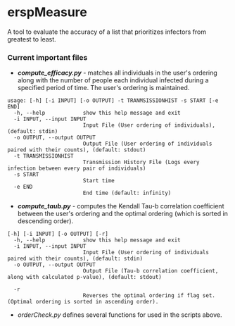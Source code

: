 # erspMeasure

A tool to evaluate the accuracy of a list that prioritizes infectors from greatest to least.

### Current important files

- ___compute_efficacy.py___ - matches all individuals in the user's ordering along with the number of people each individual infected during a specified period of time. The user's ordering is maintained.

```
usage: [-h] [-i INPUT] [-o OUTPUT] -t TRANMSISSIONHIST -s START [-e END]
  -h, --help            show this help message and exit
  -i INPUT, --input INPUT
                        Input File (User ordering of individuals), (default: stdin)
  -o OUTPUT, --output OUTPUT
                        Output File (User ordering of individuals paired with their counts), (default: stdout)
  -t TRANSMISSIONHIST
                        Transmission History File (Logs every infection between every pair of individuals)            
  -s START
                        Start time
  -e END
                        End time (default: infinity)
```

- ___compute_taub.py___ - computes the Kendall Tau-b correlation coefficient between the user's ordering and the optimal ordering (which is sorted in descending order).

```
[-h] [-i INPUT] [-o OUTPUT] [-r]
  -h, --help            show this help message and exit
  -i INPUT, --input INPUT
                        Input File (User ordering of individuals paired with their counts), (default: stdin)
  -o OUTPUT, --output OUTPUT
                        Output File (Tau-b correlation coefficient, along with calculated p-value), (default: stdout)

  -r 
                        Reverses the optimal ordering if flag set. (Optimal ordering is sorted in ascending order).
```

- _orderCheck.py_ defines several functions for used in the scripts above.

